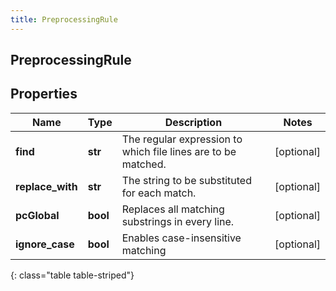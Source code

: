 ```yaml
---
title: PreprocessingRule
---
```

## PreprocessingRule

## Properties

|Name | Type | Description | Notes|
|------------ | ------------- | ------------- | -------------|
| **find** | **str** | The regular expression to which file lines are to be matched. | [optional] |
| **replace_with** | **str** | The string to be substituted for each match. | [optional] |
| **pcGlobal** | **bool** | Replaces all matching substrings in every line. | [optional] |
| **ignore_case** | **bool** | Enables case-insensitive matching | [optional] |
{: class="table table-striped"}


